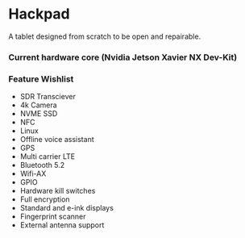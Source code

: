 # Hackpad
A tablet designed from scratch to be open and repairable.

### Current hardware core (Nvidia Jetson Xavier NX Dev-Kit)

### Feature Wishlist

* SDR Transciever
* 4k Camera
* NVME SSD
* NFC
* Linux
* Offline voice assistant
* GPS
* Multi carrier LTE
* Bluetooth 5.2
* Wifi-AX
* GPIO
* Hardware kill switches
* Full encryption
* Standard and e-ink displays
* Fingerprint scanner
* External antenna support
